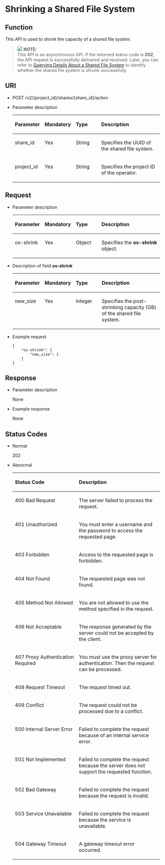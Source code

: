 # Shrinking a Shared File System<a name="sfs_02_0035"></a>

## Function<a name="s33bdca688810484fbd276da8f2b74e1f"></a>

This API is used to shrink the capacity of a shared file system.

>![](/images/icon-note.gif) **NOTE:**   
>This API is an asynchronous API. If the returned status code is  **202**, the API request is successfully delivered and received. Later, you can refer to  [Querying Details About a Shared File System](querying-details-about-a-shared-file-system.md)  to identify whether the shared file system is shrunk successfully.  

## URI<a name="s296c37d90ca2445280a080298971565a"></a>

-   POST /v2/\{project\_id\}/shares/\{share\_id\}/action
-   Parameter description

    <a name="en-us_topic_0076901183_table45911036"></a>
    <table><thead align="left"><tr id="en-us_topic_0076901183_row36188385"><th class="cellrowborder" valign="top" width="14.799999999999999%" id="mcps1.1.5.1.1"><p id="p17124101410431"><a name="p17124101410431"></a><a name="p17124101410431"></a>Parameter</p>
    </th>
    <th class="cellrowborder" valign="top" width="12.73%" id="mcps1.1.5.1.2"><p id="p1612415146430"><a name="p1612415146430"></a><a name="p1612415146430"></a>Mandatory</p>
    </th>
    <th class="cellrowborder" valign="top" width="19.88%" id="mcps1.1.5.1.3"><p id="p312416148432"><a name="p312416148432"></a><a name="p312416148432"></a>Type</p>
    </th>
    <th class="cellrowborder" valign="top" width="52.59%" id="mcps1.1.5.1.4"><p id="p3124181464318"><a name="p3124181464318"></a><a name="p3124181464318"></a>Description</p>
    </th>
    </tr>
    </thead>
    <tbody><tr id="en-us_topic_0076901183_row33273344"><td class="cellrowborder" valign="top" width="14.799999999999999%" headers="mcps1.1.5.1.1 "><p id="en-us_topic_0076901183_p642732921719"><a name="en-us_topic_0076901183_p642732921719"></a><a name="en-us_topic_0076901183_p642732921719"></a>share_id</p>
    </td>
    <td class="cellrowborder" valign="top" width="12.73%" headers="mcps1.1.5.1.2 "><p id="a9ec20f066b3544f58d94c3e9748815a6"><a name="a9ec20f066b3544f58d94c3e9748815a6"></a><a name="a9ec20f066b3544f58d94c3e9748815a6"></a>Yes</p>
    </td>
    <td class="cellrowborder" valign="top" width="19.88%" headers="mcps1.1.5.1.3 "><p id="a5f88253ef9744bfcbf324e9e4c9ffa30"><a name="a5f88253ef9744bfcbf324e9e4c9ffa30"></a><a name="a5f88253ef9744bfcbf324e9e4c9ffa30"></a>String</p>
    </td>
    <td class="cellrowborder" valign="top" width="52.59%" headers="mcps1.1.5.1.4 "><p id="a1311aca9574a46989c203ecbc3aadd10"><a name="a1311aca9574a46989c203ecbc3aadd10"></a><a name="a1311aca9574a46989c203ecbc3aadd10"></a>Specifies the UUID of the shared file system.</p>
    </td>
    </tr>
    <tr id="en-us_topic_0076901183_row60643168"><td class="cellrowborder" valign="top" width="14.799999999999999%" headers="mcps1.1.5.1.1 "><p id="en-us_topic_0076901183_p502797541719"><a name="en-us_topic_0076901183_p502797541719"></a><a name="en-us_topic_0076901183_p502797541719"></a>project_id</p>
    </td>
    <td class="cellrowborder" valign="top" width="12.73%" headers="mcps1.1.5.1.2 "><p id="aab705787a2274508a09104ba59cb5901"><a name="aab705787a2274508a09104ba59cb5901"></a><a name="aab705787a2274508a09104ba59cb5901"></a>Yes</p>
    </td>
    <td class="cellrowborder" valign="top" width="19.88%" headers="mcps1.1.5.1.3 "><p id="ac30571b6991542e5934d578a18801382"><a name="ac30571b6991542e5934d578a18801382"></a><a name="ac30571b6991542e5934d578a18801382"></a>String</p>
    </td>
    <td class="cellrowborder" valign="top" width="52.59%" headers="mcps1.1.5.1.4 "><p id="a06f18709bc764f818dedfef3939d8c11"><a name="a06f18709bc764f818dedfef3939d8c11"></a><a name="a06f18709bc764f818dedfef3939d8c11"></a>Specifies the project ID of the operator.</p>
    </td>
    </tr>
    </tbody>
    </table>


## Request<a name="sda74a7c5f3a04e60afb288b1d8944df3"></a>

-   Parameter description

    <a name="en-us_topic_0076901183_table64295127"></a>
    <table><thead align="left"><tr id="en-us_topic_0076901183_row64026895"><th class="cellrowborder" valign="top" width="14.71%" id="mcps1.1.5.1.1"><p id="p1939171172517"><a name="p1939171172517"></a><a name="p1939171172517"></a>Parameter</p>
    </th>
    <th class="cellrowborder" valign="top" width="13.13%" id="mcps1.1.5.1.2"><p id="p10391181122515"><a name="p10391181122515"></a><a name="p10391181122515"></a>Mandatory</p>
    </th>
    <th class="cellrowborder" valign="top" width="19.73%" id="mcps1.1.5.1.3"><p id="p739151172513"><a name="p739151172513"></a><a name="p739151172513"></a>Type</p>
    </th>
    <th class="cellrowborder" valign="top" width="52.43%" id="mcps1.1.5.1.4"><p id="p9391121117255"><a name="p9391121117255"></a><a name="p9391121117255"></a>Description</p>
    </th>
    </tr>
    </thead>
    <tbody><tr id="en-us_topic_0076901183_row39641102"><td class="cellrowborder" valign="top" width="14.71%" headers="mcps1.1.5.1.1 "><p id="en-us_topic_0076901183_p56812682"><a name="en-us_topic_0076901183_p56812682"></a><a name="en-us_topic_0076901183_p56812682"></a>os-shrink</p>
    </td>
    <td class="cellrowborder" valign="top" width="13.13%" headers="mcps1.1.5.1.2 "><p id="a306f65b61c814e3cad969c311ae42bc1"><a name="a306f65b61c814e3cad969c311ae42bc1"></a><a name="a306f65b61c814e3cad969c311ae42bc1"></a>Yes</p>
    </td>
    <td class="cellrowborder" valign="top" width="19.73%" headers="mcps1.1.5.1.3 "><p id="a15e2f47dfa30434ab4553c8c6916b4b7"><a name="a15e2f47dfa30434ab4553c8c6916b4b7"></a><a name="a15e2f47dfa30434ab4553c8c6916b4b7"></a>Object</p>
    </td>
    <td class="cellrowborder" valign="top" width="52.43%" headers="mcps1.1.5.1.4 "><p id="en-us_topic_0076901183_p44136375"><a name="en-us_topic_0076901183_p44136375"></a><a name="en-us_topic_0076901183_p44136375"></a>Specifies the <strong id="a0dc9ad946c254e56beae3a1006a25749"><a name="a0dc9ad946c254e56beae3a1006a25749"></a><a name="a0dc9ad946c254e56beae3a1006a25749"></a>os-shrink</strong> object.</p>
    </td>
    </tr>
    </tbody>
    </table>

-   Description of field  **os-shrink**

    <a name="en-us_topic_0076901183_table18276642"></a>
    <table><thead align="left"><tr id="en-us_topic_0076901183_row4957353"><th class="cellrowborder" valign="top" width="14.23%" id="mcps1.1.5.1.1"><p id="p1996851472518"><a name="p1996851472518"></a><a name="p1996851472518"></a>Parameter</p>
    </th>
    <th class="cellrowborder" valign="top" width="13.669999999999998%" id="mcps1.1.5.1.2"><p id="p496871418257"><a name="p496871418257"></a><a name="p496871418257"></a>Mandatory</p>
    </th>
    <th class="cellrowborder" valign="top" width="19.55%" id="mcps1.1.5.1.3"><p id="p12968714102512"><a name="p12968714102512"></a><a name="p12968714102512"></a>Type</p>
    </th>
    <th class="cellrowborder" valign="top" width="52.55%" id="mcps1.1.5.1.4"><p id="p1296819149257"><a name="p1296819149257"></a><a name="p1296819149257"></a>Description</p>
    </th>
    </tr>
    </thead>
    <tbody><tr id="en-us_topic_0076901183_row8849323"><td class="cellrowborder" valign="top" width="14.23%" headers="mcps1.1.5.1.1 "><p id="a004f5fed487d42468a2d8a0168fb29cb"><a name="a004f5fed487d42468a2d8a0168fb29cb"></a><a name="a004f5fed487d42468a2d8a0168fb29cb"></a>new_size</p>
    </td>
    <td class="cellrowborder" valign="top" width="13.669999999999998%" headers="mcps1.1.5.1.2 "><p id="a56d7fffc1ee64c20a0da617bcc9b01e7"><a name="a56d7fffc1ee64c20a0da617bcc9b01e7"></a><a name="a56d7fffc1ee64c20a0da617bcc9b01e7"></a>Yes</p>
    </td>
    <td class="cellrowborder" valign="top" width="19.55%" headers="mcps1.1.5.1.3 "><p id="a775819df804f4f70b6e19a2168d6bb29"><a name="a775819df804f4f70b6e19a2168d6bb29"></a><a name="a775819df804f4f70b6e19a2168d6bb29"></a>Integer</p>
    </td>
    <td class="cellrowborder" valign="top" width="52.55%" headers="mcps1.1.5.1.4 "><p id="a7446186d1e584e739f3756fe4839ce93"><a name="a7446186d1e584e739f3756fe4839ce93"></a><a name="a7446186d1e584e739f3756fe4839ce93"></a>Specifies the post-shrinking capacity (GB) of the shared file system.</p>
    </td>
    </tr>
    </tbody>
    </table>


-   Example request

    ```
    {
        "os-shrink": {
            "new_size": 1
        }
    }
    ```


## Response<a name="sc7abb610536242c4b1c4b3c9bc3a698b"></a>

-   Parameter description

    None


-   Example response

    None


## Status Codes<a name="sf0c6d6a79e744278acab17a058623890"></a>

-   Normal

    202

-   Abnormal

    <a name="en-us_topic_0076901183_table59073500"></a>
    <table><thead align="left"><tr id="en-us_topic_0076901183_row46587076"><th class="cellrowborder" valign="top" width="43.43%" id="mcps1.1.3.1.1"><p id="en-us_topic_0076901183_p15456783"><a name="en-us_topic_0076901183_p15456783"></a><a name="en-us_topic_0076901183_p15456783"></a>Status Code</p>
    </th>
    <th class="cellrowborder" valign="top" width="56.57%" id="mcps1.1.3.1.2"><p id="en-us_topic_0076901183_p44039915"><a name="en-us_topic_0076901183_p44039915"></a><a name="en-us_topic_0076901183_p44039915"></a>Description</p>
    </th>
    </tr>
    </thead>
    <tbody><tr id="en-us_topic_0076901183_row10463359"><td class="cellrowborder" valign="top" width="43.43%" headers="mcps1.1.3.1.1 "><p id="en-us_topic_0076901183_p42225780"><a name="en-us_topic_0076901183_p42225780"></a><a name="en-us_topic_0076901183_p42225780"></a>400 Bad Request</p>
    </td>
    <td class="cellrowborder" valign="top" width="56.57%" headers="mcps1.1.3.1.2 "><p id="en-us_topic_0076901183_p64845042"><a name="en-us_topic_0076901183_p64845042"></a><a name="en-us_topic_0076901183_p64845042"></a>The server failed to process the request.</p>
    </td>
    </tr>
    <tr id="en-us_topic_0076901183_row46734467"><td class="cellrowborder" valign="top" width="43.43%" headers="mcps1.1.3.1.1 "><p id="en-us_topic_0076901183_p27395488"><a name="en-us_topic_0076901183_p27395488"></a><a name="en-us_topic_0076901183_p27395488"></a>401 Unauthorized</p>
    </td>
    <td class="cellrowborder" valign="top" width="56.57%" headers="mcps1.1.3.1.2 "><p id="en-us_topic_0076901183_p4442074"><a name="en-us_topic_0076901183_p4442074"></a><a name="en-us_topic_0076901183_p4442074"></a>You must enter a username and the password to access the requested page.</p>
    </td>
    </tr>
    <tr id="en-us_topic_0076901183_row39978669"><td class="cellrowborder" valign="top" width="43.43%" headers="mcps1.1.3.1.1 "><p id="en-us_topic_0076901183_p17046748"><a name="en-us_topic_0076901183_p17046748"></a><a name="en-us_topic_0076901183_p17046748"></a>403 Forbidden</p>
    </td>
    <td class="cellrowborder" valign="top" width="56.57%" headers="mcps1.1.3.1.2 "><p id="en-us_topic_0076901183_p38609372"><a name="en-us_topic_0076901183_p38609372"></a><a name="en-us_topic_0076901183_p38609372"></a>Access to the requested page is forbidden.</p>
    </td>
    </tr>
    <tr id="en-us_topic_0076901183_row11940034"><td class="cellrowborder" valign="top" width="43.43%" headers="mcps1.1.3.1.1 "><p id="en-us_topic_0076901183_p27618686"><a name="en-us_topic_0076901183_p27618686"></a><a name="en-us_topic_0076901183_p27618686"></a>404 Not Found</p>
    </td>
    <td class="cellrowborder" valign="top" width="56.57%" headers="mcps1.1.3.1.2 "><p id="en-us_topic_0076901183_p22521054"><a name="en-us_topic_0076901183_p22521054"></a><a name="en-us_topic_0076901183_p22521054"></a>The requested page was not found.</p>
    </td>
    </tr>
    <tr id="en-us_topic_0076901183_row1362895"><td class="cellrowborder" valign="top" width="43.43%" headers="mcps1.1.3.1.1 "><p id="en-us_topic_0076901183_p43285665"><a name="en-us_topic_0076901183_p43285665"></a><a name="en-us_topic_0076901183_p43285665"></a>405 Method Not Allowed</p>
    </td>
    <td class="cellrowborder" valign="top" width="56.57%" headers="mcps1.1.3.1.2 "><p id="en-us_topic_0076901183_p16477963"><a name="en-us_topic_0076901183_p16477963"></a><a name="en-us_topic_0076901183_p16477963"></a>You are not allowed to use the method specified in the request.</p>
    </td>
    </tr>
    <tr id="en-us_topic_0076901183_row14083945"><td class="cellrowborder" valign="top" width="43.43%" headers="mcps1.1.3.1.1 "><p id="en-us_topic_0076901183_p67057771"><a name="en-us_topic_0076901183_p67057771"></a><a name="en-us_topic_0076901183_p67057771"></a>406 Not Acceptable</p>
    </td>
    <td class="cellrowborder" valign="top" width="56.57%" headers="mcps1.1.3.1.2 "><p id="en-us_topic_0076901183_p62970394"><a name="en-us_topic_0076901183_p62970394"></a><a name="en-us_topic_0076901183_p62970394"></a>The response generated by the server could not be accepted by the client.</p>
    </td>
    </tr>
    <tr id="en-us_topic_0076901183_row29862637"><td class="cellrowborder" valign="top" width="43.43%" headers="mcps1.1.3.1.1 "><p id="en-us_topic_0076901183_p2954570"><a name="en-us_topic_0076901183_p2954570"></a><a name="en-us_topic_0076901183_p2954570"></a>407 Proxy Authentication Required</p>
    </td>
    <td class="cellrowborder" valign="top" width="56.57%" headers="mcps1.1.3.1.2 "><p id="en-us_topic_0076901183_p37993607"><a name="en-us_topic_0076901183_p37993607"></a><a name="en-us_topic_0076901183_p37993607"></a>You must use the proxy server for authentication. Then the request can be processed.</p>
    </td>
    </tr>
    <tr id="en-us_topic_0076901183_row6398145"><td class="cellrowborder" valign="top" width="43.43%" headers="mcps1.1.3.1.1 "><p id="en-us_topic_0076901183_p48487730"><a name="en-us_topic_0076901183_p48487730"></a><a name="en-us_topic_0076901183_p48487730"></a>408 Request Timeout</p>
    </td>
    <td class="cellrowborder" valign="top" width="56.57%" headers="mcps1.1.3.1.2 "><p id="en-us_topic_0076901183_p35192023"><a name="en-us_topic_0076901183_p35192023"></a><a name="en-us_topic_0076901183_p35192023"></a>The request timed out.</p>
    </td>
    </tr>
    <tr id="en-us_topic_0076901183_row48292752"><td class="cellrowborder" valign="top" width="43.43%" headers="mcps1.1.3.1.1 "><p id="en-us_topic_0076901183_p19398879"><a name="en-us_topic_0076901183_p19398879"></a><a name="en-us_topic_0076901183_p19398879"></a>409 Conflict</p>
    </td>
    <td class="cellrowborder" valign="top" width="56.57%" headers="mcps1.1.3.1.2 "><p id="en-us_topic_0076901183_p27805399"><a name="en-us_topic_0076901183_p27805399"></a><a name="en-us_topic_0076901183_p27805399"></a>The request could not be processed due to a conflict.</p>
    </td>
    </tr>
    <tr id="en-us_topic_0076901183_row48922001"><td class="cellrowborder" valign="top" width="43.43%" headers="mcps1.1.3.1.1 "><p id="en-us_topic_0076901183_p3259160"><a name="en-us_topic_0076901183_p3259160"></a><a name="en-us_topic_0076901183_p3259160"></a>500 Internal Server Error</p>
    </td>
    <td class="cellrowborder" valign="top" width="56.57%" headers="mcps1.1.3.1.2 "><p id="en-us_topic_0076901183_p62665436"><a name="en-us_topic_0076901183_p62665436"></a><a name="en-us_topic_0076901183_p62665436"></a>Failed to complete the request because of an internal service error.</p>
    </td>
    </tr>
    <tr id="en-us_topic_0076901183_row27118016"><td class="cellrowborder" valign="top" width="43.43%" headers="mcps1.1.3.1.1 "><p id="en-us_topic_0076901183_p49075689"><a name="en-us_topic_0076901183_p49075689"></a><a name="en-us_topic_0076901183_p49075689"></a>501 Not Implemented</p>
    </td>
    <td class="cellrowborder" valign="top" width="56.57%" headers="mcps1.1.3.1.2 "><p id="en-us_topic_0076901183_p15707907"><a name="en-us_topic_0076901183_p15707907"></a><a name="en-us_topic_0076901183_p15707907"></a>Failed to complete the request because the server does not support the requested function.</p>
    </td>
    </tr>
    <tr id="en-us_topic_0076901183_row7153442"><td class="cellrowborder" valign="top" width="43.43%" headers="mcps1.1.3.1.1 "><p id="en-us_topic_0076901183_p42557928"><a name="en-us_topic_0076901183_p42557928"></a><a name="en-us_topic_0076901183_p42557928"></a>502 Bad Gateway</p>
    </td>
    <td class="cellrowborder" valign="top" width="56.57%" headers="mcps1.1.3.1.2 "><p id="en-us_topic_0076901183_p24640114"><a name="en-us_topic_0076901183_p24640114"></a><a name="en-us_topic_0076901183_p24640114"></a>Failed to complete the request because the request is invalid.</p>
    </td>
    </tr>
    <tr id="en-us_topic_0076901183_row20434436"><td class="cellrowborder" valign="top" width="43.43%" headers="mcps1.1.3.1.1 "><p id="en-us_topic_0076901183_p44576624"><a name="en-us_topic_0076901183_p44576624"></a><a name="en-us_topic_0076901183_p44576624"></a>503 Service Unavailable</p>
    </td>
    <td class="cellrowborder" valign="top" width="56.57%" headers="mcps1.1.3.1.2 "><p id="en-us_topic_0076901183_p53936788"><a name="en-us_topic_0076901183_p53936788"></a><a name="en-us_topic_0076901183_p53936788"></a>Failed to complete the request because the service is unavailable.</p>
    </td>
    </tr>
    <tr id="en-us_topic_0076901183_row15669051"><td class="cellrowborder" valign="top" width="43.43%" headers="mcps1.1.3.1.1 "><p id="en-us_topic_0076901183_p61233639"><a name="en-us_topic_0076901183_p61233639"></a><a name="en-us_topic_0076901183_p61233639"></a>504 Gateway Timeout</p>
    </td>
    <td class="cellrowborder" valign="top" width="56.57%" headers="mcps1.1.3.1.2 "><p id="en-us_topic_0076901183_p60977760"><a name="en-us_topic_0076901183_p60977760"></a><a name="en-us_topic_0076901183_p60977760"></a>A gateway timeout error occurred.</p>
    </td>
    </tr>
    </tbody>
    </table>


